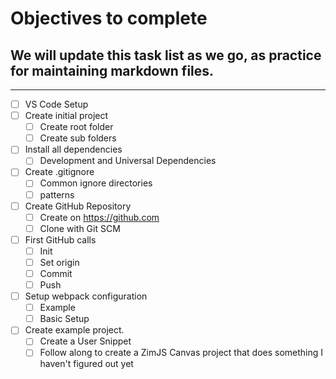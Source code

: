 # Objectives to complete
## We will update this task list as we go, as practice for maintaining markdown files. 
---
- [ ] VS Code Setup
- [ ] Create initial project
  - [ ] Create root folder
  - [ ] Create sub folders
- [ ] Install all dependencies
  - [ ] Development and Universal Dependencies
- [ ] Create .gitignore
  - [ ] Common ignore directories
  - [ ] patterns
- [ ] Create GitHub Repository
  - [ ] Create on https://github.com
  - [ ] Clone with Git SCM
- [ ] First GitHub calls
  - [ ] Init
  - [ ] Set origin
  - [ ] Commit
  - [ ] Push
- [ ] Setup webpack configuration
  - [ ] Example
  - [ ] Basic Setup
- [ ] Create example project.
  - [ ] Create a User Snippet
  - [ ] Follow along to create a ZimJS Canvas project that does something I haven't figured out yet